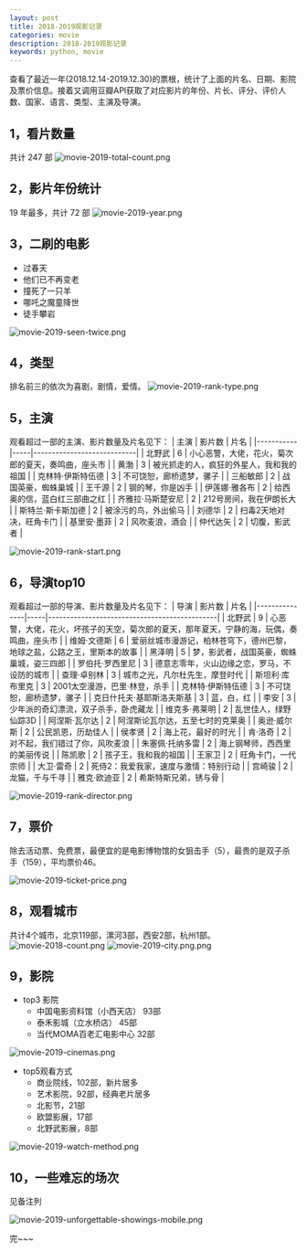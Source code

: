 ```yaml
---
layout: post
title: 2018-2019观影记录
categories: movie
description: 2018-2019观影记录
keywords: python, movie
---
```


查看了最近一年(2018.12.14-2019.12.30)的票根，统计了上面的片名、日期、影院及票价信息。接着又调用豆瓣API获取了对应影片的年份、片长、评分、评价人数、国家、语言、类型、主演及导演。

## 1，看片数量

共计 247 部
![movie-2019-total-count.png](https://i.loli.net/2020/01/09/csSgfEDJzlxhpCv.png)

## 2，影片年份统计

19 年最多，共计 72 部
![movie-2019-year.png](https://i.loli.net/2020/01/09/czGrQW8CujLlegE.png)

## 3，二刷的电影

- 过春天
- 他们已不再变老
- 撞死了一只羊
- 哪吒之魔童降世
- 徒手攀岩

![movie-2019-seen-twice.png](https://i.loli.net/2020/01/09/HrDemvZkwzbWcJ1.png)

## 4，类型

排名前三的依次为喜剧，剧情，爱情。
![movie-2019-rank-type.png](https://i.loli.net/2020/01/09/vR5cNOF2nlYoh4W.png)

## 5，主演

观看超过一部的主演、影片数量及片名见下：
| 主演        | 影片数 | 片名                         |
|-----------|-----|----------------------------|
| 北野武       | 6   | 小心恶警，大佬，花火，菊次郎的夏天，奏鸣曲，座头市  |
| 黄渤        | 3   | 被光抓走的人，疯狂的外星人，我和我的祖国       |
| 克林特·伊斯特伍德 | 3   | 不可饶恕，廊桥遗梦，骡子               |
| 三船敏郎      | 2   | 战国英豪，蜘蛛巢城                  |
| 王千源       | 2   | 钢的琴，你是凶手                   |
| 伊莲娜·雅各布   | 2   | 给西奥的信，蓝白红三部曲之红             |
| 齐雅拉·马斯楚安尼 | 2   | 212号房间，我在伊朗长大              |
| 斯特兰·斯卡斯加德 | 2   | 被涂污的鸟，外出偷马                 |
| 刘德华       | 2   | 扫毒2天地对决，旺角卡门               |
| 基里安·墨菲    | 2   | 风吹麦浪，酒会                    |
| 仲代达矢      | 2   | 切腹，影武者                     |

![movie-2019-rank-start.png](https://i.loli.net/2020/01/09/ywmX4gUvj8eF1MH.png)

## 6，导演top10

观看超过一部的导演、影片数量及片名见下：
| 导演            | 影片数 | 片名                                           |
|---------------|-----|----------------------------------------------|
| 北野武           | 9   | 心恶警，大佬，花火，坏孩子的天空，菊次郎的夏天，那年夏天，宁静的海，玩偶，奏鸣曲，座头市 |
| 维姆·文德斯        | 6   | 爱丽丝城市漫游记，柏林苍穹下，德州巴黎，地球之盐，公路之王，里斯本的故事         |
| 黑泽明           | 5   | 梦，影武者，战国英豪，蜘蛛巢城，姿三四郎                         |
| 罗伯托·罗西里尼      | 3   | 德意志零年，火山边缘之恋，罗马，不设防的城市                       |
| 查理·卓别林        | 3   | 城市之光，凡尔杜先生，摩登时代                              |
| 斯坦利·库布里克      | 3   | 2001太空漫游，巴里·林登，杀手                            |
| 克林特·伊斯特伍德     | 3   | 不可饶恕，廊桥遗梦，骡子                                 |
| 克日什托夫·基耶斯洛夫斯基 | 3   | 蓝，白，红                                        |
| 李安            | 3   | 少年派的奇幻漂流，双子杀手，卧虎藏龙                           |
| 维克多·弗莱明       | 2   | 乱世佳人，绿野仙踪3D                                  |
| 阿涅斯·瓦尔达       | 2   | 阿涅斯论瓦尔达，五至七时的克莱奥                             |
| 奥逊·威尔斯        | 2   | 公民凯恩，历劫佳人                                    |
| 侯孝贤           | 2   | 海上花，最好的时光                                    |
| 肯·洛奇          | 2   | 对不起，我们错过了你，风吹麦浪                              |
| 朱塞佩·托纳多雷      | 2   | 海上钢琴师，西西里的美丽传说                               |
| 陈凯歌           | 2   | 孩子王，我和我的祖国                                   |
| 王家卫           | 2   | 旺角卡门，一代宗师                                    |
| 大卫·雷奇         | 2   | 死侍2：我爱我家，速度与激情：特别行动                          |
| 宫崎骏           | 2   | 龙猫，千与千寻                                      |
| 雅克·欧迪亚        | 2   | 希斯特斯兄弟，锈与骨                                   |

![movie-2019-rank-director.png](https://i.loli.net/2020/01/09/xXQdSqYsjhZk9ew.png)

## 7，票价

除去活动票、免费票，最便宜的是电影博物馆的女狙击手（5），最贵的是双子杀手（159），平均票价46。

![movie-2019-ticket-price.png](https://i.loli.net/2020/01/09/RZrtU8vzy4qPlaf.png)

## 8，观看城市

共计4个城市，北京119部，漯河3部，西安2部，杭州1部。
![movie-2018-count.png](https://i.loli.net/2018/12/16/5c15ce633864c.png)
![movie-2019-city.png.png](https://i.loli.net/2020/01/09/OUBtdyz4KvLG9i8.png)

## 9，影院

+ top3 影院
    - 中国电影资料馆（小西天店） 93部
    - 泰禾影城（立水桥店）      45部
    - 当代MOMA百老汇电影中心    32部

![movie-2019-cinemas.png](https://i.loli.net/2020/01/09/hevOPEN9w2WUIfy.png)

+ top5观看方式
    - 商业院线，102部，新片居多
    - 艺术影院，92部，经典老片居多
    - 北影节，21部
    - 欧盟影展，17部
    - 北野武影展，8部

![movie-2019-watch-method.png](https://i.loli.net/2020/01/09/9g2JmLQIUT5buM3.png)

## 10，一些难忘的场次

见备注列

![movie-2019-unforgettable-showings-mobile.png](https://i.loli.net/2020/01/09/Aga9IJTjY16WFKV.png)

完~~~
